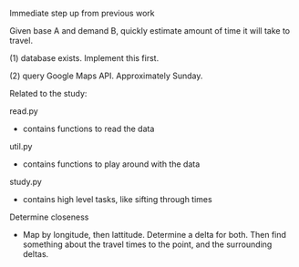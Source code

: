 Immediate step up from previous work

Given base A and demand B, quickly estimate amount of time
it will take to travel.

(1) database exists. Implement this first.

(2) query Google Maps API. Approximately Sunday.


Related to the study:


read.py
- contains functions to read the data


util.py
- contains functions to play around with the data


study.py
- contains high level tasks, like sifting through times



Determine closeness
- Map by longitude, then lattitude. Determine a delta for both. 
Then find something about the travel times to the point, and 
the surrounding deltas.
